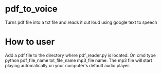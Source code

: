 # pdf_to_voice
Turns pdf file into a  txt file and reads it out loud using google text to speech 
# How to user
Add a pdf file to the directory where pdf_reader.py is located. On cmd type python pdf_file_name txt_file_name mp3_file name. The mp3 file
will start playing automatically on your computer's default audio player.
